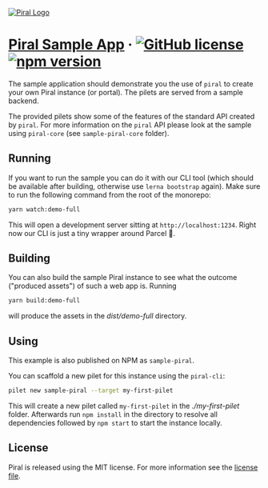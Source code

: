 [![Piral Logo](https://github.com/smapiot/piral/raw/master/docs/assets/logo.png)](https://piral.io)

# [Piral Sample App](https://piral.io) &middot; [![GitHub license](https://img.shields.io/badge/license-MIT-blue.svg)](https://github.com/smapiot/piral/blob/master/LICENSE) [![npm version](https://img.shields.io/npm/v/sample-piral.svg?style=flat)](https://www.npmjs.com/package/sample-piral)

The sample application should demonstrate you the use of `piral` to create your own Piral instance (or portal). The pilets are served from a sample backend.

The provided pilets show some of the features of the standard API created by `piral`. For more information on the `piral` API please look at the sample using `piral-core` (see `sample-piral-core` folder).

## Running

If you want to run the sample you can do it with our CLI tool (which should be available after building, otherwise use `lerna bootstrap` again). Make sure to run the following command from the root of the monorepo:

```sh
yarn watch:demo-full
```

This will open a development server sitting at `http://localhost:1234`. Right now our CLI is just a tiny wrapper around Parcel :rocket:.

## Building

You can also build the sample Piral instance to see what the outcome ("produced assets") of such a web app is. Running

```sh
yarn build:demo-full
```

will produce the assets in the *dist/demo-full* directory.

## Using

This example is also published on NPM as `sample-piral`.

You can scaffold a new pilet for this instance using the `piral-cli`:

```sh
pilet new sample-piral --target my-first-pilet
```

This will create a new pilet called `my-first-pilet` in the *./my-first-pilet* folder. Afterwards run `npm install` in the directory to resolve all dependencies followed by `npm start` to start the instance locally.

## License

Piral is released using the MIT license. For more information see the [license file](./LICENSE).
